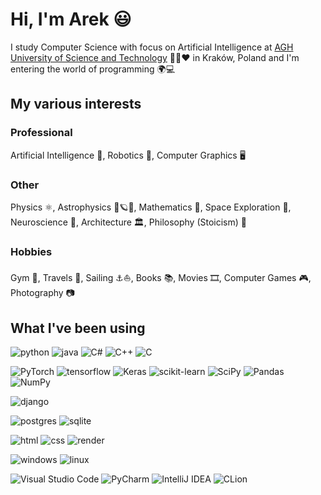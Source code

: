 # Hi, I'm Arek 😃
I study Computer Science with focus on Artificial Intelligence at [AGH University of Science and Technology](https://www.agh.edu.pl/) :green_heart::black_heart::heart: in Kraków, Poland and I'm entering the world of programming 🌍💻

## My various interests
### Professional

Artificial Intelligence 👾, Robotics 🤖, Computer Graphics 🖥️

### Other

Physics ⚛️, Astrophysics 🔭🪐🌌, Mathematics 🧮, Space Exploration 🚀, Neuroscience 🧠, Architecture 🏛️, Philosophy (Stoicism) 📜

### Hobbies
Gym 💪, Travels 🧭, Sailing ⚓⛵, Books 📚, Movies 🎞️, Computer Games 🎮, Photography 📷

## What I've been using
![python](https://img.shields.io/static/v1?label=&message=python&style=for-the-badge&logo=python&logoColor=blue&color=fed142)
![java](https://img.shields.io/badge/Java-ED8B00?style=for-the-badge&logo=openjdk&logoColor=white)
![C#](https://img.shields.io/badge/C%23-239120?style=for-the-badge&logo=c-sharp&logoColor=white)
![C++](https://img.shields.io/badge/C%2B%2B-00599C?style=for-the-badge&logo=c%2B%2B&logoColor=white)
![C](https://img.shields.io/badge/C-00599C?style=for-the-badge&logo=c&logoColor=white)

![PyTorch](https://img.shields.io/badge/PyTorch-%23EE4C2C.svg?style=for-the-badge&logo=PyTorch&logoColor=white)
![tensorflow](https://img.shields.io/badge/TensorFlow-FF6F00?style=for-the-badge&logo=tensorflow&logoColor=white)
![Keras](https://img.shields.io/badge/Keras-%23D00000.svg?style=for-the-badge&logo=Keras&logoColor=white)
![scikit-learn](https://img.shields.io/badge/scikit--learn-%23F7931E.svg?style=for-the-badge&logo=scikit-learn&logoColor=white)
![SciPy](https://img.shields.io/badge/SciPy-%230C55A5.svg?style=for-the-badge&logo=scipy&logoColor=%white)
![Pandas](https://img.shields.io/badge/pandas-%23150458.svg?style=for-the-badge&logo=pandas&logoColor=white)
![NumPy](https://img.shields.io/badge/numpy-%23013243.svg?style=for-the-badge&logo=numpy&logoColor=white)

![django](https://img.shields.io/static/v1?label=&message=Django&style=for-the-badge&logo=django&color=003A2B)

![postgres](https://img.shields.io/static/v1?label=&message=postgresql&style=for-the-badge&logo=postgresql&logoColor=white&color=blue)
![sqlite](https://img.shields.io/badge/SQLite-07405E?style=for-the-badge&logo=sqlite&logoColor=white)

![html](https://img.shields.io/badge/HTML-239120?style=for-the-badge&logo=html5&logoColor=white)
![css](https://img.shields.io/badge/CSS-239120?&style=for-the-badge&logo=css3&logoColor=white)
![render](https://img.shields.io/static/v1?label=&message=render&style=for-the-badge&logo=render&logoColor=47e7ba&color=white)

![windows](https://img.shields.io/badge/Windows-0078D6?style=for-the-badge&logo=windows&logoColor=white)
![linux](https://img.shields.io/badge/Linux-FCC624?style=for-the-badge&logo=linux&logoColor=black)

![Visual Studio Code](https://img.shields.io/badge/Visual%20Studio%20Code-0078d7.svg?style=for-the-badge&logo=visual-studio-code&logoColor=white)
![PyCharm](https://img.shields.io/badge/pycharm-143?style=for-the-badge&logo=pycharm&logoColor=black&color=black&labelColor=green)
![IntelliJ IDEA](https://img.shields.io/badge/IntelliJIDEA-000000.svg?style=for-the-badge&logo=intellij-idea&logoColor=white)
![CLion](https://img.shields.io/badge/CLion-black?style=for-the-badge&logo=clion&logoColor=white)
